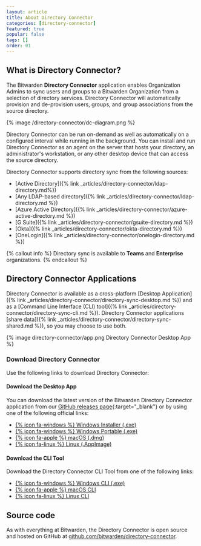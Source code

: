 ```yaml
---
layout: article
title: About Directory Connector
categories: [directory-connector]
featured: true
popular: false
tags: []
order: 01
---
```


## What is Directory Connector?

The Bitwarden **Directory Connector** application enables Organization Admins to sync users and groups to a Bitwarden Organization from a selection of directory services. Directory Connector will automatically provision and de-provision users, groups, and group associations from the source directory.

{% image /directory-connector/dc-diagram.png %}

Directory Connector can be run on-demand as well as automatically on a configured interval while running in the background. You can install and run Directory Connector as an agent on the server that hosts your directory, an administrator's workstation, or any other desktop device that can access the source directory.

Directory Connector supports directory sync from the following sources:

- [Active Directory]({% link _articles/directory-connector/ldap-directory.md%})
- [Any LDAP-based directory]({% link _articles/directory-connector/ldap-directory.md %})
- [Azure Active Directory]({% link _articles/directory-connector/azure-active-directory.md %})
- [G Suite]({% link _articles/directory-connector/gsuite-directory.md %})
- [Okta]({% link _articles/directory-connector/okta-directory.md %})
- [OneLogin]({% link _articles/directory-connector/onelogin-directory.md %})

{% callout info %}
Directory sync is available to **Teams** and **Enterprise** organizations.
{% endcallout %}

## Directory Connector Applications

Directory Connector is available as a cross-platform [Desktop Application]({% link _articles/directory-connector/directory-sync-desktop.md %}) and as a [Command Line Interface (CLI) tool]({% link _articles/directory-connector/directory-sync-cli.md %}). Directory Connector applications [share data]({% link _articles/directory-connector/directory-sync-shared.md %}), so you may choose to use both.

{% image directory-connector/app.png Directory Connector Desktop App %}

### Download Directory Connector

Use the following links to download Directory Connector:

#### Download the Desktop App

You can download the latest version of the Bitwarden Directory Connector application from our [GitHub releases page](https://github.com/bitwarden/directory-connector/releases){:target="_blank"} or by using one of the following official links:

- [{% icon fa-windows %} Windows Installer (.exe)](https://vault.bitwarden.com/download/?app=connector&platform=windows)
- [{% icon fa-windows %} Windows Portable (.exe)](https://vault.bitwarden.com/download/?app=connector&platform=windows&variant=portable)
- [{% icon fa-apple %} macOS (.dmg)](https://vault.bitwarden.com/download/?app=connector&platform=macos)
- [{% icon fa-linux %} Linux (.AppImage)](https://vault.bitwarden.com/download/?app=connector&platform=linux)

#### Download the CLI Tool

Download the Directory Connector CLI Tool from one of the following links:

- [{% icon fa-windows %} Windows CLI (.exe)](https://vault.bitwarden.com/download/?app=connector&platform=windows&variant=cli-zip)
- [{% icon fa-apple %} macOS CLI](https://vault.bitwarden.com/download/?app=connector&platform=macos&variant=cli-zip)
- [{% icon fa-linux %} Linux CLI](https://vault.bitwarden.com/download/?app=connector&platform=linux&variant=cli-zip)

## Source code

As with everything at Bitwarden, the Directory Connector is open source and hosted on GitHub at [github.com/bitwarden/directory-connector](https://github.com/bitwarden/directory-connector).
